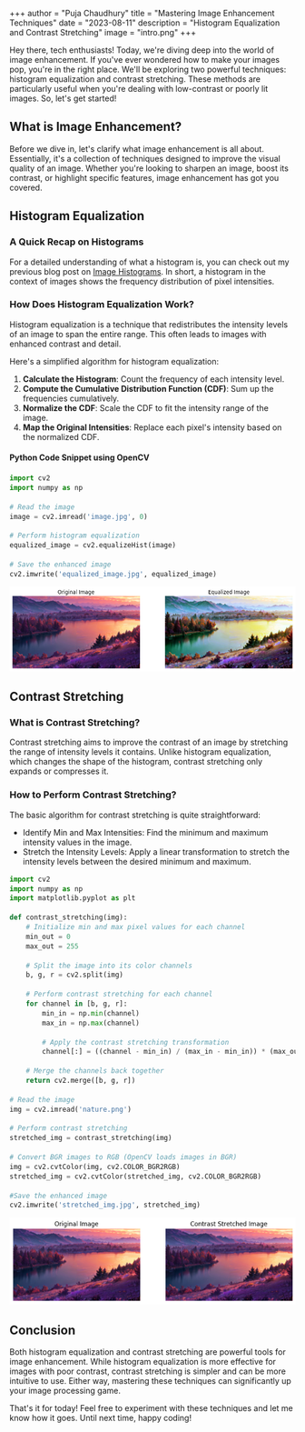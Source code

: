 +++
author = "Puja Chaudhury"
title = "Mastering Image Enhancement Techniques"
date = "2023-08-11"
description = "Histogram Equalization and Contrast Stretching"
image = "intro.png"
+++

Hey there, tech enthusiasts! Today, we're diving deep into the world of image enhancement. If you've ever wondered how to make your images pop, you're in the right place. We'll be exploring two powerful techniques: histogram equalization and contrast stretching. These methods are particularly useful when you're dealing with low-contrast or poorly lit images. So, let's get started!

## What is Image Enhancement?

Before we dive in, let's clarify what image enhancement is all about. Essentially, it's a collection of techniques designed to improve the visual quality of an image. Whether you're looking to sharpen an image, boost its contrast, or highlight specific features, image enhancement has got you covered.

## Histogram Equalization

### A Quick Recap on Histograms

For a detailed understanding of what a histogram is, you can check out my previous blog post on [Image Histograms](https://catplotlib.com/p/image-histograms/). In short, a histogram in the context of images shows the frequency distribution of pixel intensities.

### How Does Histogram Equalization Work?

Histogram equalization is a technique that redistributes the intensity levels of an image to span the entire range. This often leads to images with enhanced contrast and detail.

Here's a simplified algorithm for histogram equalization:

1. **Calculate the Histogram**: Count the frequency of each intensity level.
2. **Compute the Cumulative Distribution Function (CDF)**: Sum up the frequencies cumulatively.
3. **Normalize the CDF**: Scale the CDF to fit the intensity range of the image.
4. **Map the Original Intensities**: Replace each pixel's intensity based on the normalized CDF.

#### Python Code Snippet using OpenCV

```python
import cv2
import numpy as np

# Read the image
image = cv2.imread('image.jpg', 0)

# Perform histogram equalization
equalized_image = cv2.equalizeHist(image)

# Save the enhanced image
cv2.imwrite('equalized_image.jpg', equalized_image)
```
![Histogram Equalization](equalised.png)

## Contrast Stretching
### What is Contrast Stretching?
Contrast stretching aims to improve the contrast of an image by stretching the range of intensity levels it contains. Unlike histogram equalization, which changes the shape of the histogram, contrast stretching only expands or compresses it.

### How to Perform Contrast Stretching?
The basic algorithm for contrast stretching is quite straightforward:

- Identify Min and Max Intensities: Find the minimum and maximum intensity values in the image.
- Stretch the Intensity Levels: Apply a linear transformation to stretch the intensity levels between the desired minimum and maximum.
```python
import cv2
import numpy as np
import matplotlib.pyplot as plt

def contrast_stretching(img):
    # Initialize min and max pixel values for each channel
    min_out = 0
    max_out = 255
    
    # Split the image into its color channels
    b, g, r = cv2.split(img)
    
    # Perform contrast stretching for each channel
    for channel in [b, g, r]:
        min_in = np.min(channel)
        max_in = np.max(channel)
        
        # Apply the contrast stretching transformation
        channel[:] = ((channel - min_in) / (max_in - min_in)) * (max_out - min_out) + min_out
    
    # Merge the channels back together
    return cv2.merge([b, g, r])

# Read the image
img = cv2.imread('nature.png')

# Perform contrast stretching
stretched_img = contrast_stretching(img)

# Convert BGR images to RGB (OpenCV loads images in BGR)
img = cv2.cvtColor(img, cv2.COLOR_BGR2RGB)
stretched_img = cv2.cvtColor(stretched_img, cv2.COLOR_BGR2RGB)

#Save the enhanced image
cv2.imwrite('stretched_img.jpg', stretched_img)
```
![Contrast Stretching](contrast.png)

## Conclusion
Both histogram equalization and contrast stretching are powerful tools for image enhancement. While histogram equalization is more effective for images with poor contrast, contrast stretching is simpler and can be more intuitive to use. Either way, mastering these techniques can significantly up your image processing game.

That's it for today! Feel free to experiment with these techniques and let me know how it goes. Until next time, happy coding!